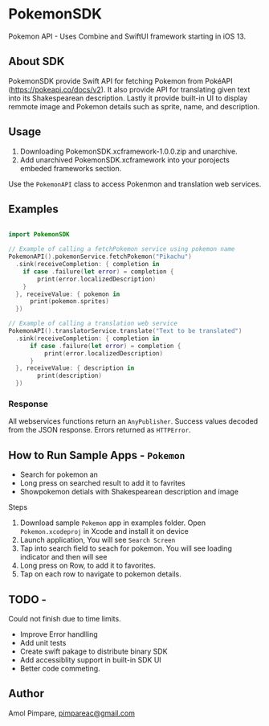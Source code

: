 # PokemonSDK
Pokemon API - Uses Combine and SwiftUI framework starting in iOS 13.


## About SDK

PokemonSDK provide Swift API for fetching Pokemon from PokéAPI (https://pokeapi.co/docs/v2). It also provide API for translating given text into its Shakespearean description. Lastly it provide built-in UI to display remmote image and Pokemon details such as sprite, name, and description.

## Usage

1. Downloading PokemonSDK.xcframework-1.0.0.zip and unarchive.
2. Add unarchived PokemonSDK.xcframework into your porojects embeded frameworks section.

Use the `PokemonAPI` class to access Pokenmon and translation web services.

## Examples

```swift

import PokemonSDK

// Example of calling a fetchPokemon service using pokemon name
PokemonAPI().pokemonService.fetchPokemon("Pikachu")
  .sink(receiveCompletion: { completion in
    if case .failure(let error) = completion {
        print(error.localizedDescription)
    }
  }, receiveValue: { pokemon in
      print(pokemon.sprites)
  })

```

```swift
// Example of calling a translation web service
PokemonAPI().translatorService.translate("Text to be translated")
  .sink(receiveCompletion: { completion in
      if case .failure(let error) = completion {
          print(error.localizedDescription)
      }
  }, receiveValue: { description in
        print(description)
  })
```


### Response

All webservices functions return an `AnyPublisher`. Success values decoded from the JSON response. Errors returned as `HTTPError`.


## How to Run Sample Apps - `Pokemon`

- Search for pokemon an
- Long press on searched result to add it to favrites
- Showpokemon detials with Shakespearean description and image

Steps

1. Download sample `Pokemon` app in examples folder. Open `Pokemon.xcodeproj` in Xcode and install it on device
2. Launch application, You will see `Search Screen`
3. Tap into search field to seach for pokemon. You will see loading indicator and then will see 
4. Long press on Row, to add it to favorites.
5. Tap on each row to navigate to pokemon details.


## TODO - 

Could not finish due to time limits.

- Improve Error handlling
- Add unit tests
- Create swift pakage to distribute binary SDK
- Add accessiblity support in built-in SDK UI
- Better code commeting.


## Author

Amol Pimpare, pimpareac@gmail.com
